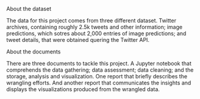 About the dataset

The data for this project comes from three different dataset. Twitter archives, containing roughly 2.5k tweets and other information; image predictions, which sotres about 2,000 entries of image predictions; and tweet details, that were obtained quering the Twitter API.

About the documents

There are three documents to tackle this project. A Jupyter notebook that comprehends the data gathering; data assessment; data cleaning; and the storage, analysis and visualization. One report that briefly describes the wrangling efforts. And another report that communicates the insights and displays the visualizations produced from the wrangled data.
